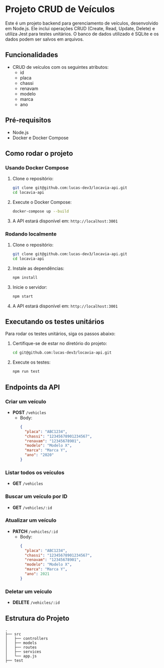 # Projeto CRUD de Veículos

Este é um projeto backend para gerenciamento de veículos, desenvolvido em Node.js. Ele inclui operações CRUD (Create, Read, Update, Delete) e utiliza Jest para testes unitários. O banco de dados utilizado é SQLite e os dados podem ser salvos em arquivos.

## Funcionalidades

- CRUD de veículos com os seguintes atributos:
  - id
  - placa
  - chassi
  - renavam
  - modelo
  - marca
  - ano

## Pré-requisitos

- Node.js
- Docker e Docker Compose

## Como rodar o projeto

### Usando Docker Compose

1. Clone o repositório:
    ```bash
    git clone git@github.com:lucas-dev3/locavia-api.git
    cd locavia-api
    ```

2. Execute o Docker Compose:
    ```bash
    docker-compose up --build
    ```

3. A API estará disponível em: `http://localhost:3001`

### Rodando localmente

1. Clone o repositório:
    ```bash
    git clone git@github.com:lucas-dev3/locavia-api.git
    cd locavia-api
    ```

2. Instale as dependências:
    ```bash
    npm install
    ```

3. Inicie o servidor:
    ```bash
    npm start
    ```

4. A API estará disponível em: `http://localhost:3001`

## Executando os testes unitários

Para rodar os testes unitários, siga os passos abaixo:

1. Certifique-se de estar no diretório do projeto:
    ```bash
    cd git@github.com:lucas-dev3/locavia-api.git
    ```

2. Execute os testes:
    ```bash
    npm run test
    ```

## Endpoints da API

### Criar um veículo
- **POST** `/vehicles`
  - Body: 
    ```json
    {
      "placa": "ABC1234",
      "chassi": "12345678901234567",
      "renavam": "12345678901",
      "modelo": "Modelo X",
      "marca": "Marca Y",
      "ano": "2020"
    }
    ```

### Listar todos os veículos
- **GET** `/vehicles`

### Buscar um veículo por ID
- **GET** `/vehicles/:id`

### Atualizar um veículo
- **PATCH** `/vehicles/:id`
  - Body: 
    ```json
    {
      "placa": "ABC1234",
      "chassi": "12345678901234567",
      "renavam": "12345678901",
      "modelo": "Modelo X",
      "marca": "Marca Y",
      "ano": 2021
    }
    ```

### Deletar um veículo
- **DELETE** `/vehicles/:id`

## Estrutura do Projeto

    .
    ├── src
    │   ├── controllers
    │   ├── models
    │   ├── routes
    │   ├── services
    │   └── app.js
    ├── test
